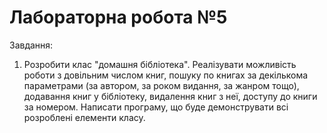# Лабораторна робота №5

Завдання:
1. Розробити клас "домашня бібліотека". Реалізувати можливість роботи
з довільним числом книг, пошуку по книгах за декількома параметрами (за
автором, за роком видання, за жанром тощо), додавання книг у бібліотеку,
видалення книг з неї, доступу до книги за номером. Написати програму, що
буде демонструвати всі розроблені елементи класу.